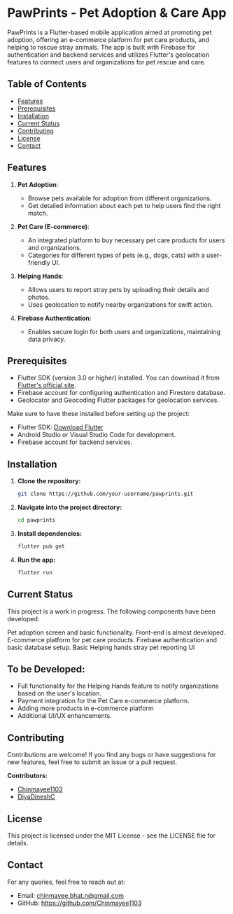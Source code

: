 # PawPrints - Pet Adoption & Care App

PawPrints is a Flutter-based mobile application aimed at promoting pet adoption, offering an e-commerce platform for pet care products, and helping to rescue stray animals. The app is built with Firebase for authentication and backend services and utilizes Flutter's geolocation features to connect users and organizations for pet rescue and care.

## Table of Contents
- [Features](#features)
- [Prerequisites](#prerequisites)
- [Installation](#installation)
- [Current Status](#current-status)
- [Contributing](#contributing)
- [License](#license)
- [Contact](#contact)

## Features
1. **Pet Adoption**: 
   - Browse pets available for adoption from different organizations.
   - Get detailed information about each pet to help users find the right match.
   
2. **Pet Care (E-commerce)**:
   - An integrated platform to buy necessary pet care products for users and organizations.
   - Categories for different types of pets (e.g., dogs, cats) with a user-friendly UI.
   
3. **Helping Hands**:
   - Allows users to report stray pets by uploading their details and photos.
   - Uses geolocation to notify nearby organizations for swift action.
   
4. **Firebase Authentication**:
   - Enables secure login for both users and organizations, maintaining data privacy.

## Prerequisites
- Flutter SDK (version 3.0 or higher) installed. You can download it from [Flutter's official site](https://flutter.dev).
- Firebase account for configuring authentication and Firestore database.
- Geolocator and Geocoding Flutter packages for geolocation services.
  
Make sure to have these installed before setting up the project:
- Flutter SDK: [Download Flutter](https://flutter.dev/docs/get-started/install)
- Android Studio or Visual Studio Code for development.
- Firebase account for backend services.

## Installation

1. **Clone the repository:**
   ```bash
   git clone https://github.com/your-username/pawprints.git

2. **Navigate into the project directory:**
   ```bash 
   cd pawprints

3. **Install dependencies:**
   ```bash
   flutter pub get

4. **Run the app:**
   ```bash
   flutter run

## Current Status
This project is a work in progress. The following components have been developed:

Pet adoption screen and basic functionality.
Front-end is almost developed.
E-commerce platform for pet care products.
Firebase authentication and basic database setup.
Basic Helping hands stray pet reporting UI

## To be Developed:

- Full functionality for the Helping Hands feature to notify organizations based on the user's location.
- Payment integration for the Pet Care e-commerce platform.
- Adding more products in e-commerce platform
- Additional UI/UX enhancements.


## Contributing

Contributions are welcome! If you find any bugs or have suggestions for new features, feel free to submit an issue or a pull request.

**Contributors:**
- [Chinmayee1103](https://github.com/Chinmayee1103)
- [DiyaDineshC](https://github.com/DiyaDineshC)

## License
This project is licensed under the MIT License - see the LICENSE file for details.

## Contact
For any queries, feel free to reach out at:

- Email: chinmayee.bhat.n@gmail.com
- GitHub: https://github.com/Chinmayee1103


